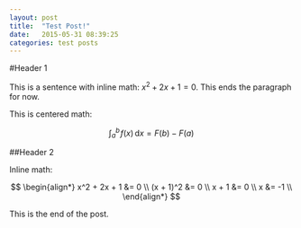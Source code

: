 ```yaml
---
layout: post
title:  "Test Post!"
date:   2015-05-31 08:39:25
categories: test posts
---
```


#Header 1

This is a sentence with inline math: $x^2 + 2x + 1 = 0$. This ends the 
paragraph for now.

This is centered math:

$$\int_a^b \! f(x) \, \mathrm{d}x = F(b) - F(a)$$

##Header 2

Inline math:

$$
\begin{align*}
x^2 + 2x + 1 &= 0 \\
(x + 1)^2 &= 0 \\
x + 1 &= 0 \\
x &= -1 \\
\end{align*}
$$

This is the end of the post.
